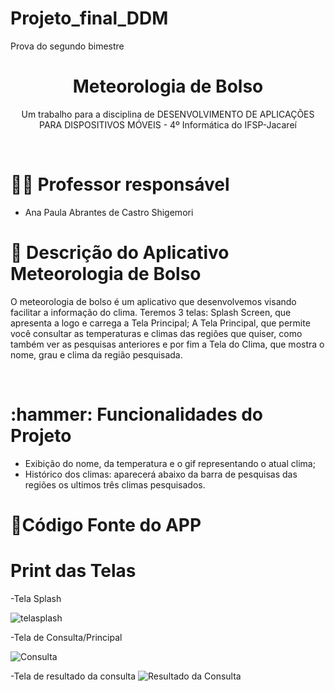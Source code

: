# Projeto_final_DDM
Prova do segundo bimestre


<h1 align="center"> Meteorologia de Bolso </h1>
<p align="center">Um trabalho para a disciplina de DESENVOLVIMENTO DE APLICAÇÕES PARA DISPOSITIVOS MÓVEIS - 4º Informática do IFSP-Jacareí</p>
<br>
<p align="center">


<h1>🧑‍🏫 Professor responsável</h1> 

-  Ana Paula Abrantes de Castro Shigemori 

<h1>🎯 Descrição do Aplicativo Meteorologia de Bolso</h1> 

O meteorologia de bolso é um aplicativo que desenvolvemos visando facilitar a informação do clima. Teremos 3 telas: Splash Screen, que apresenta a logo e carrega a Tela Principal; A Tela Principal, que permite você consultar as temperaturas e climas das regiões que quiser, como também ver as pesquisas anteriores e por fim a Tela do Clima, que mostra o nome, grau e clima da região pesquisada.

<br>


<h1>:hammer: Funcionalidades do Projeto</h1>

- Exibição do nome, da temperatura e o gif representando o atual clima;
- Histórico dos climas: aparecerá abaixo da barra de pesquisas das regiões os ultimos três climas pesquisados.


<h1>📱Código Fonte do APP </h1>





<h1>Print das Telas</h1>

-Tela Splash

![telasplash](https://github.com/user-attachments/assets/ed341478-5148-4642-9921-278a15f57d36)

-Tela de Consulta/Principal

![Consulta](https://github.com/user-attachments/assets/945bbb1f-39a2-40c4-8ea0-672b3a8944ed)

-Tela de resultado da consulta
![Resultado da Consulta](https://github.com/user-attachments/assets/f202bdf4-904c-4525-83bf-b34dc3219ae1)


<br><br>



